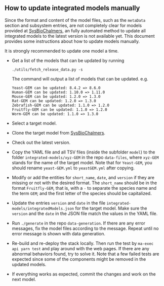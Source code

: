 ## How to update integrated models manually

Since the format and content of the model files, such as the `metaData` section
and subsystem entries, are not completely clear for models provided at
[SysBioChalmers](https://github.com/SysBioChalmers), an fully automated method
to update all integrated models to the latest version is not available yet.
This document provides some instructions about how to update models manually.


It is strongly recommended to update one model a time.

- Get a list of the models that can be updated by running 
  ```
  ./utils/fetch_release_data.py -s
  ```
  The command will output a list of models that can be updated. e.g. 

  ```
  Yeast-GEM can be updated: 8.4.2 => 8.6.0
  Human-GEM can be updated: 1.10.0 => 1.11.0
  Mouse-GEM can be updated: 1.2.0 => 1.3.0
  Rat-GEM can be updated: 1.2.0 => 1.3.0
  Zebrafish-GEM can be updated: 1.1.0 => 1.2.0
  Fruitfly-GEM can be updated: 1.1.0 => 1.2.0
  Worm-GEM can be updated: 1.1.0 => 1.3.0
  ```

- Select a target model.

- Clone the target model from [SysBioChalmers](https://github.com/SysBioChalmers).

- Check out the latest version.

- Copy the YAML file and all TSV files (inside the subfolder `model`) to the
   folder `integrated-models/xyz-GEM` in the repo `data-files`, where `xyz-GEM`
   stands for the name of the target model. Note that for `Yeast-GEM`, you
   should rename `yeast-GEM.yml` to `yeastGEM.yml` after copying.

- Modify or add the entities for `short_name`, `date`, and `version` if they
   are missing or not with the desired format. 
   The `short_name` should be in the format `Fruitfly-GEM`, that is, with a `-` to
   separate the species name and the term `GEM`; and the first letter of the
   species should be capitalized.

- Update the entries `version` and `date` in the file
   `integrated-models/integratedModels.json` for the target model. Make
   sure the `version` and the `date` in the JSON file match the values in the
   YAML file.

- Run `./generate` in the repo `data-generation`. If there are any error
   messages, fix the model files according to the message. Repeat until no
   error message is shown with data generation.

- Re-build and re-deploy the stack locally. Then run the test by 
   ```ma-exec api yarn test``` and play around with the web pages.
   If there are any abnormal behaviors found, try to solve it.
   Note that a few failed tests are expected since some of the components might
   be removed in the updated models.

- If everything works as expected, commit the changes and work on the next
   model.

